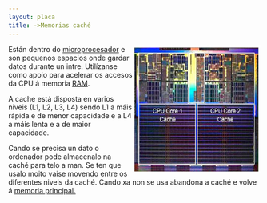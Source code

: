 ```yaml
---
layout: placa
title: ->Memorias caché
---
```



   <img style="float:right" height="256px"  alt="memorias caché" src="/imaxes/cache.jpg" width="256px">

Están dentro do [microprocesador]({{site.url}}/placa/02CPU) e son pequenos espacios onde gardar datos durante un intre. Utilízanse como apoio para acelerar os accesos da CPU á memoria [RAM]({{site.url}}/placa/09RAM).

 A cache está disposta en varios niveis (L1, L2, L3, L4) sendo L1 a máis rápida e de menor capacidade e a L4 a máis lenta e a de maior capacidade.

Cando se precisa un dato o ordenador pode almacenalo na caché para telo a man. Se ten que usalo moito vaise movendo entre os diferentes niveis da caché. Cando xa non se usa abandona a caché e volve á [memoria principal.]({{site.url}}/placa/09RAM)
